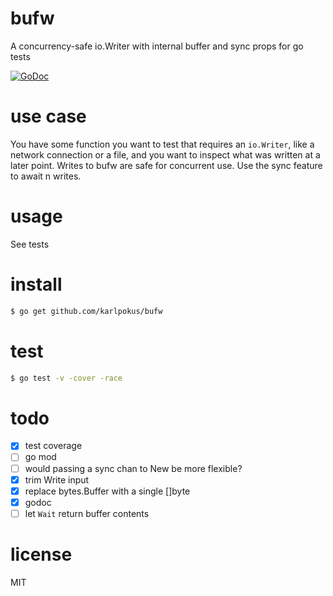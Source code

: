 # bufw
A concurrency-safe io.Writer with internal buffer and sync props for go tests

[![GoDoc](https://godoc.org/github.com/karlpokus/bufw?status.svg)](https://godoc.org/github.com/karlpokus/bufw)

# use case
You have some function you want to test that requires an `io.Writer`, like a network connection or a file, and you want to inspect what was written at a later point. Writes to bufw are safe for concurrent use. Use the sync feature to await n writes.

# usage
See tests

# install
```bash
$ go get github.com/karlpokus/bufw
```

# test
```bash
$ go test -v -cover -race
```

# todo
- [x] test coverage
- [ ] go mod
- [ ] would passing a sync chan to New be more flexible?
- [x] trim Write input
- [x] replace bytes.Buffer with a single []byte
- [x] godoc
- [ ] let `Wait` return buffer contents

# license
MIT
